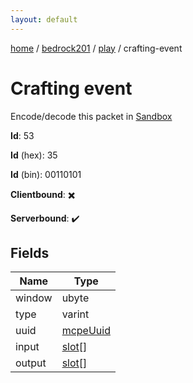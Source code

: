 ```yaml
---
layout: default
---
```


[home](/)  /  [bedrock201](/protocol/bedrock201)  /  [play](/protocol/bedrock201/play)  /  crafting-event

# Crafting event

Encode/decode this packet in [Sandbox](../../../sandbox/bedrock201#Play.CraftingEvent)

**Id**: 53

**Id** (hex): 35

**Id** (bin): 00110101

**Clientbound**: ✖️

**Serverbound**: ✔️

## Fields

Name | Type
---|---
window | ubyte
type | varint
uuid | [mcpeUuid](/protocol/bedrock201/types/mcpe-uuid)
input | [slot](/protocol/bedrock201/types/slot)[]
output | [slot](/protocol/bedrock201/types/slot)[]
